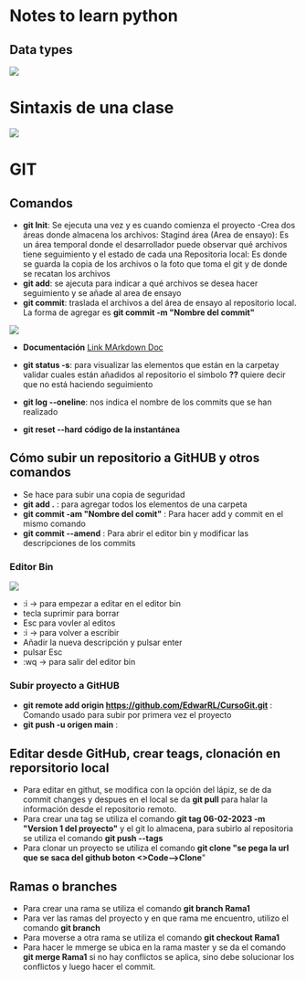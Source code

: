 # Notes to learn python 

## Data types

<img src="Datatype.PNG">

# Sintaxis de una clase

<img src="Clase.PNG">

# GIT

## Comandos

- **git Init**: Se ejecuta una vez y es cuando comienza el proyecto
        -Crea dos áreas donde almacena los archivos: 
        Stagind área (Area de ensayo): Es un área temporal donde el desarrollador puede observar qué archivos tiene seguimiento y el estado de cada una
        Repositoria local: Es donde se guarda la copia de los archivos o la foto que toma el git y de donde se recatan los archivos
- **git add**: se ajecuta para indicar a qué archivos se desea hacer seguimiento y  se añade al area de ensayo
- **git commit**: traslada el archivos a del área de ensayo al repositorio local. La forma de agregar es **git commit -m "Nombre del commit"**

<img src="GitIni.PNG">

- **Documentación** [ Link MArkdown Doc ]( https://git-scm.com/docs)

- **git status -s**: para visualizar las elementos que están en la carpetay validar cuales están añadidos al repositorio el simbolo **??** quiere decir que no está haciendo seguimiento

- **git log --oneline**: nos indica el nombre de los commits que se han realizado

- **git reset --hard** **código de la instantánea**

## Cómo subir un repositorio a GitHUB y otros comandos

- Se hace para subir una copia de seguridad
- **git add .** : para agregar todos los elementos de una carpeta
- **git commit -am "Nombre del comit"** : Para hacer add y commit en el mismo comando
- **git commit --amend** : Para abrir el editor bin y modificar las descripciones de los commits

### Editor Bin
<img src="EditorBin.PNG">

- :i -> para empezar a editar en el editor bin
- tecla suprimir para borrar
- Esc para vovler al editos
- :i -> para volver a escribir
- Añadir la nueva descripción y pulsar enter
- pulsar Esc
- :wq -> para salir del editor bin

### Subir proyecto a GitHUB
- **git remote add origin https://github.com/EdwarRL/CursoGit.git** : Comando usado para subir por primera vez el proyecto
- **git push -u origen main** :

## Editar desde GitHub, crear teags, clonación en reporsitorio local

- Para editar en githut, se modifica con la opción del lápiz, se de da commit changes y despues en el local se da **git pull** para halar la información desde el repositorio remoto.
- Para crear una tag se utiliza el comando **git tag 06-02-2023 -m "Version 1 del proyecto"** y el git lo almacena, para subirlo al repositoria se utiliza el comando **git push --tags**
- Para clonar un proyecto se utiliza el comando **git clone "se pega la url que se saca del github boton <>Code-->Clone**"

## Ramas o branches

- Para crear una rama se utiliza el comando **git branch Rama1**
- Para ver las ramas del proyecto y en que rama me encuentro, utilizo el comando **git branch**
- Para moverse a otra rama se utiliza el comando **git checkout Rama1**
- Para hacer le mmerge se ubica en la rama master y se da el comando **git merge Rama1** si no hay conflictos se aplica, sino debe solucionar los conflictos y luego hacer el commit.




